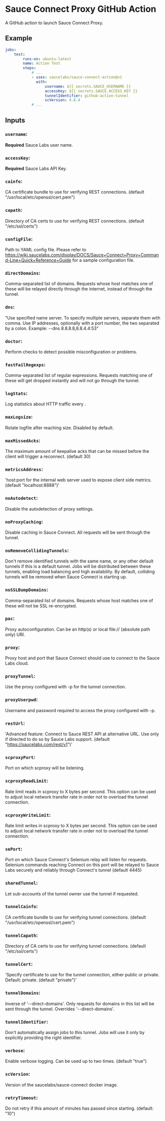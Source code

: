 # Sauce Connect Proxy GitHub Action

A GitHub action to launch Sauce Connect Proxy.

## Example

```yaml
jobs:
    test:
        runs-on: ubuntu-latest
        name: Action Test
        steps:
            # ...
            - uses: saucelabs/sauce-connect-action@v1
              with:
                  username: ${{ secrets.SAUCE_USERNAME }}
                  accessKey: ${{ secrets.SAUCE_ACCESS_KEY }}
                  tunnelIdentifier: github-action-tunnel
                  scVersion: 4.6.4
            # ...
```

## Inputs

### `username`:

**Required** Sauce Labs user name.

### `accessKey`:

**Required** Sauce Labs API Key.

### `cainfo`:

CA certificate bundle to use for verifying REST connections. (default "/usr/local/etc/openssl/cert.pem")

### `capath`:

Directory of CA certs to use for verifying REST connections. (default "/etc/ssl/certs")

### `configFile`:

Path to YAML config file. Please refer to https://wiki.saucelabs.com/display/DOCS/Sauce+Connect+Proxy+Command-Line+Quick+Reference+Guide for a sample configuration file.

### `directDomains`:

Comma-separated list of domains. Requests whose host matches one of these will be relayed directly through the internet, instead of through the tunnel.

### `dns`:

"Use specified name server. To specify multiple servers, separate them with comma. Use IP addresses, optionally with a port number, the two separated by a colon. Example: --dns 8.8.8.8,8.8.4.4:53"

### `doctor`:

Perform checks to detect possible misconfiguration or problems.

### `fastFailRegexps`:

Comma-separated list of regular expressions. Requests matching one of these will get dropped instantly and will not go through the tunnel.

### `logStats`:

Log statistics about HTTP traffic every <seconds>.

### `maxLogsize`:

Rotate logfile after reaching <bytes> size. Disabled by default.

### `maxMissedAcks`:

The maximum amount of keepalive acks that can be missed before the client will trigger a reconnect. (default 30)

### `metricsAddress`:

'host:port for the internal web server used to expose client side metrics. (default "localhost:8888")'

### `noAutodetect`:

Disable the autodetection of proxy settings.

### `noProxyCaching`:

Disable caching in Sauce Connect. All requests will be sent through the tunnel.

### `noRemoveCollidingTunnels`:

Don't remove identified tunnels with the same name, or any other default tunnels if this is a default tunnel. Jobs will be distributed between these tunnels, enabling load balancing and high availability. By default, colliding tunnels will be removed when Sauce Connect is starting up.

### `noSSLBumpDomains`:

Comma-separated list of domains. Requests whose host matches one of these will not be SSL re-encrypted.

### `pac`:

Proxy autoconfiguration. Can be an http(s) or local file:// (absolute path only) URI.

### `proxy`:

Proxy host and port that Sauce Connect should use to connect to the Sauce Labs cloud.

### `proxyTunnel`:

Use the proxy configured with -p for the tunnel connection.

### `proxyUserpwd`:

Username and password required to access the proxy configured with -p.

### `restUrl`:

'Advanced feature: Connect to Sauce REST API at alternative URL. Use only if directed to do so by Sauce Labs support. (default "https://saucelabs.com/rest/v1")'

### `scproxyPort`:

Port on which scproxy will be listening.

### `scproxyReadLimit`:

Rate limit reads in scproxy to X bytes per second. This option can be used to adjust local network transfer rate in order not to overload the tunnel connection.

### `scproxyWriteLimit`:

Rate limit writes in scproxy to X bytes per second. This option can be used to adjust local network transfer rate in order not to overload the tunnel connection.

### `sePort`:

Port on which Sauce Connect's Selenium relay will listen for requests. Selenium commands reaching Connect on this port will be relayed to Sauce Labs securely and reliably through Connect's tunnel (default 4445)

### `sharedTunnel`:

Let sub-accounts of the tunnel owner use the tunnel if requested.

### `tunnelCainfo`:

CA certificate bundle to use for verifying tunnel connections. (default "/usr/local/etc/openssl/cert.pem")

### `tunnelCapath`:

Directory of CA certs to use for verifying tunnel connections. (default "/etc/ssl/certs")

### `tunnelCert`:

'Specify certificate to use for the tunnel connection, either public or private. Default: private. (default "private")'

### `tunnelDomains`:

Inverse of '--direct-domains'. Only requests for domains in this list will be sent through the tunnel. Overrides '--direct-domains'.

### `tunnelIdentifier`:

Don't automatically assign jobs to this tunnel. Jobs will use it only by explicitly providing the right identifier.

### `verbose`:

Enable verbose logging. Can be used up to two times. (default "true")

### `scVersion`:

Version of the saucelabs/sauce-connect docker image.

### `retryTimeout`:

Do not retry if this amount of minutes has passed since starting. (default: "10")
